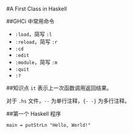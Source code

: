 #A First Class in Haskell

##GHCi 中常用命令
* `:load`，简写 `:l`
* `:reload`，简写 `:r`
* `:cd`
* `:edit`
* `:module`，简写 `:m`
* `:quit`
* `:?`

##知识点
`it` 表示上一次函数调用返回结果。

对于 `.hs` 文件，`--` 为单行注释，`{- -}` 为多行注释。

##第一个 Haskell 程序
```
main = putStrLn "Hello, World!"
```